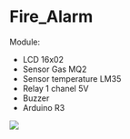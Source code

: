 # Fire_Alarm
Module:
- LCD 16x02
- Sensor Gas MQ2
- Sensor temperature LM35
- Relay 1 chanel 5V
- Buzzer
- Arduino R3

![](https://github.com/lhnguyen99/Arduino/blob/master/Project/Fire%20Alarm/Picture.png)
